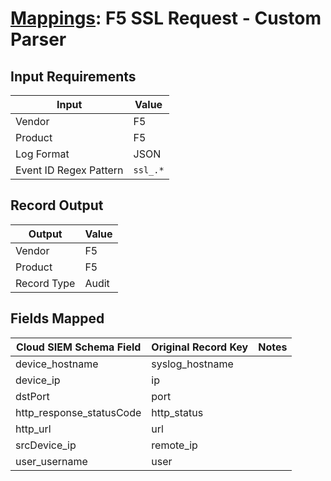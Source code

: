 # [Mappings](README.md): F5 SSL Request - Custom Parser

## Input Requirements

|Input|Value|
|-----|-----|
|Vendor|F5|
|Product|F5|
|Log Format|JSON|
|Event ID Regex Pattern|`ssl_.*`|

## Record Output

|Output|Value|
|------|-----|
|Vendor|F5|
|Product|F5|
|Record Type|Audit|

## Fields Mapped

|Cloud SIEM Schema Field|Original Record Key|Notes|
|-----------------------|-------------------|-----|
|device_hostname|syslog_hostname||
|device_ip|ip||
|dstPort|port||
|http_response_statusCode|http_status||
|http_url|url||
|srcDevice_ip|remote_ip||
|user_username|user||

